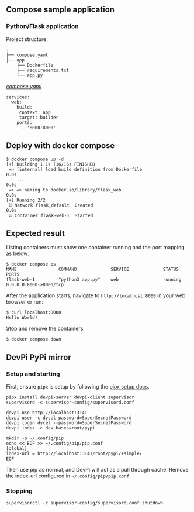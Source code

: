 ## Compose sample application
### Python/Flask application

Project structure:
```
.
├── compose.yaml
├── app
    ├── Dockerfile
    ├── requirements.txt
    └── app.py

```

[_compose.yaml_](compose.yaml)
```
services: 
  web: 
    build:
     context: app
     target: builder
    ports: 
      - '8000:8000'
```

## Deploy with docker compose

```
$ docker compose up -d
[+] Building 1.1s (16/16) FINISHED
 => [internal] load build definition from Dockerfile                                                                                                                                                                                       0.0s
    ...                                                                                                                                         0.0s
 => => naming to docker.io/library/flask_web                                                                                                                                                                                               0.0s
[+] Running 2/2
 ⠿ Network flask_default  Created                                                                                                                                                                                                          0.0s
 ⠿ Container flask-web-1  Started
```

## Expected result

Listing containers must show one container running and the port mapping as below:
```
$ docker compose ps
NAME                COMMAND             SERVICE             STATUS              PORTS
flask-web-1         "python3 app.py"    web                 running             0.0.0.0:8000->8000/tcp
```

After the application starts, navigate to `http://localhost:8000` in your web browser or run:
```
$ curl localhost:8000
Hello World!
```

Stop and remove the containers
```
$ docker compose down
```

## DevPi PyPi mirror
### Setup and starting
First, ensure `pipx` is setup by following the [pipx setup docs](https://github.com/pypa/pipx).

``` shell
pipx install devpi-server devpi-client supervisor
supervisord -c supervisor-config/supervisord.conf

devpi use http://localhost:3141
devpi user -c dycel password=SuperSecretPassword
devpi login dycel --password=SuperSecretPassword
devpi index -c dev bases=root/pypi

mkdir -p ~/.config/pip
echo << EOF >> ~/.config/pip/pip.conf
[global]
index-url = http://localhost:3141/root/pypi/+simple/
EOF
```

Then use pip as normal, and DevPi will act as a pull through cache. Remove the index-url configured in `~/.config/pip/pip.conf`

### Stopping

``` shell
supervisorctl -c supervisor-config/supervisord.conf shutdown
```
